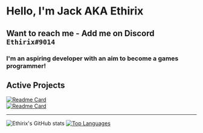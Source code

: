 # Hello, I'm Jack AKA Ethirix
## Want to reach me - Add me on Discord `Ethirix#9014`

### I'm an aspiring developer with an aim to become a games programmer!


<!--
**Ethirix/Ethirix** is a ✨ _special_ ✨ repository because its `README.md` (this file) appears on your GitHub profile.

Here are some ideas to get you started:

- 🔭 I’m currently working on ...
- 🌱 I’m currently learning ...
- 👯 I’m looking to collaborate on ...
- 🤔 I’m looking for help with ...
- 💬 Ask me about ...
- 📫 How to reach me: ...
- 😄 Pronouns: ...
- ⚡ Fun fact: ...
-->

## Active Projects

[![Readme Card](https://github-readme-stats.vercel.app/api/pin/?username=Ethirix&repo=ObjectDodger&theme=gotham)](https://github.com/anuraghazra/github-readme-stats)  
[![Readme Card](https://github-readme-stats.vercel.app/api/pin/?username=Ethirical-Productions&repo=Project-Erilum&theme=gotham)](https://github.com/anuraghazra/github-readme-stats)

---

![Ethirix's GitHub stats](https://github-readme-stats.vercel.app/api?username=Ethirix&show_icons=true&theme=gotham)
[![Top Languages](https://github-readme-stats.vercel.app/api/top-langs/?username=Ethirix&layout=compact&langs_count=8&theme=gotham&hide=ASP.NET,ShaderLab,HLSL)](https://github.com/anuraghazra/github-readme-stats)
